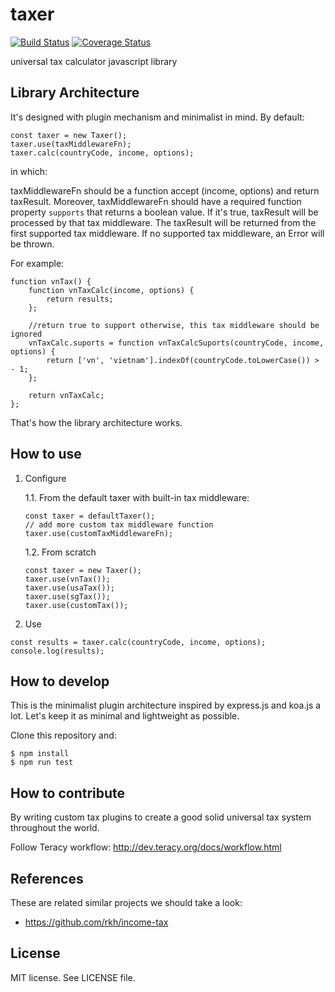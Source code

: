 taxer
=====
[![Build Status](https://travis-ci.org/teracyhq/taxer.svg?branch=develop)](https://travis-ci.org/teracyhq/taxer)
[![Coverage Status](https://coveralls.io/repos/github/teracyhq/taxer/badge.svg?branch=develop)](https://coveralls.io/github/teracyhq/taxer?branch=develop)


universal tax calculator javascript library

Library Architecture
--------------------

It's designed with plugin mechanism and minimalist in mind. By default:

```
const taxer = new Taxer();
taxer.use(taxMiddlewareFn);
taxer.calc(countryCode, income, options);
```

in which:

taxMiddlewareFn should be a function accept (income, options) and return taxResult.
Moreover, taxMiddlewareFn should have a required function property `supports` that returns a boolean value.
If it's true, taxResult will be processed by that tax middleware.
The taxResult will be returned from the first supported tax middleware.
If no supported tax middleware, an Error will be thrown.

For example:

```
function vnTax() {
    function vnTaxCalc(income, options) {
        return results;
    };

    //return true to support otherwise, this tax middleware should be ignored
    vnTaxCalc.suports = function vnTaxCalcSuports(countryCode, income, options) {
        return ['vn', 'vietnam'].indexOf(countryCode.toLowerCase()) > - 1;
    };

    return vnTaxCalc;
};
```

That's how the library architecture works.


How to use
----------

1. Configure

    1.1. From the default taxer with built-in tax middleware:

    ```
    const taxer = defaultTaxer();
    // add more custom tax middleware function
    taxer.use(customTaxMiddlewareFn);
    ```

    1.2. From scratch

    ```
    const taxer = new Taxer();
    taxer.use(vnTax());
    taxer.use(usaTax());
    taxer.use(sgTax());
    taxer.use(customTax());
    ``` 

2. Use

```
const results = taxer.calc(countryCode, income, options);
console.log(results);
```


How to develop
--------------

This is the minimalist plugin architecture inspired by express.js and koa.js a lot.
Let's keep it as minimal and lightweight as possible.

Clone this repository and:

```
$ npm install
$ npm run test
```

How to contribute
-----------------

By writing custom tax plugins to create a good solid universal tax system throughout the world.

Follow Teracy workflow: http://dev.teracy.org/docs/workflow.html


References
----------

These are related similar projects we should take a look:

- https://github.com/rkh/income-tax


License
-------
MIT license. See LICENSE file.
